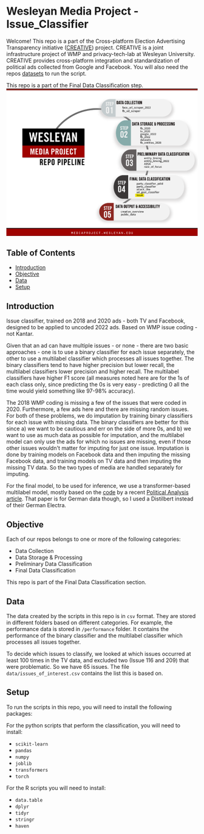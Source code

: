 # Wesleyan Media Project - Issue_Classifier

Welcome! This repo is a part of the Cross-platform Election Advertising Transparency initiative ([CREATIVE](https://www.creativewmp.com/)) project. CREATIVE is a joint infrastructure project of WMP and privacy-tech-lab at Wesleyan University. CREATIVE provides cross-platform integration and standardization of political ads collected from Google and Facebook. You will also need the repos [datasets](https://github.com/Wesleyan-Media-Project/datasets) to run the script.

This repo is a part of the Final Data Classification step.
![A picture of the repo pipeline with this repo highlighted](Creative_Pipelines.png)

## Table of Contents

- [Introduction](#introduction)
- [Objective](#objective)
- [Data](#data)
- [Setup](#setup)

## Introduction

Issue classifier, trained on 2018 and 2020 ads - both TV and Facebook, designed to be applied to uncoded 2022 ads. Based on WMP issue coding - not Kantar.

Given that an ad can have multiple issues - or none - there are two basic approaches - one is to use a binary classifier for each issue separately, the other to use a multilabel classifier which processes all issues together. The binary classifiers tend to have higher precision but lower recall, the multilabel classifiers lower precision and higher recall. The multilabel classifiers have higher F1 score (all measures noted here are for the 1s of each class only, since predicting the 0s is very easy - predicting 0 all the time would yield something like 97-98% accuracy).

The 2018 WMP coding is missing a few of the issues that were coded in 2020. Furthermore, a few ads here and there are missing random issues. For both of these problems, we do imputation by training binary classifiers for each issue with missing data. The binary classifiers are better for this since a) we want to be cautious and err on the side of more 0s, and b) we want to use as much data as possible for imputation, and the multilabel model can only use the ads for which no issues are missing, even if those other issues wouldn't matter for imputing for just one issue. Imputation is done by training models on Facebook data and then imputing the missing Facebook data, and training models on TV data and then imputing the missing TV data. So the two types of media are handled separately for imputing.

For the final model, to be used for inference, we use a transformer-based multilabel model, mostly based on the [code](https://dataverse.harvard.edu/dataset.xhtml?persistentId=doi:10.7910/DVN/C9SAIX) by a recent [Political Analysis article](https://www.cambridge.org/core/journals/political-analysis/article/creating-and-comparing-dictionary-word-embedding-and-transformerbased-models-to-measure-discrete-emotions-in-german-political-text/2DA41C0F09DE1CA600B3DCC647302637#article). That paper is for German data though, so I used a Distilbert instead of their German Electra.

## Objective

Each of our repos belongs to one or more of the following categories:

- Data Collection
- Data Storage & Processing
- Preliminary Data Classification
- Final Data Classification

This repo is part of the Final Data Classification section.

## Data

The data created by the scripts in this repo is in `csv` format. They are stored in different folders based on different categories. For example, the performance data is stored in `/performance` folder. It contains the performance of the binary classifier and the multilabel classifier which processes all issues together.

To decide which issues to classify, we looked at which issues occurred at least 100 times in the TV data, and excluded two (Issue 116 and 209) that were problematic. So we have 65 issues. The file `data/issues_of_interest.csv` contains the list this is based on.

## Setup

To run the scripts in this repo, you will need to install the following packages:

For the python scripts that perform the classification, you will need to install:

- `scikit-learn`
- `pandas`
- `numpy`
- `joblib`
- `transformers`
- `torch`

For the R scripts you will need to install:

- `data.table`
- `dplyr`
- `tidyr`
- `stringr`
- `haven`
